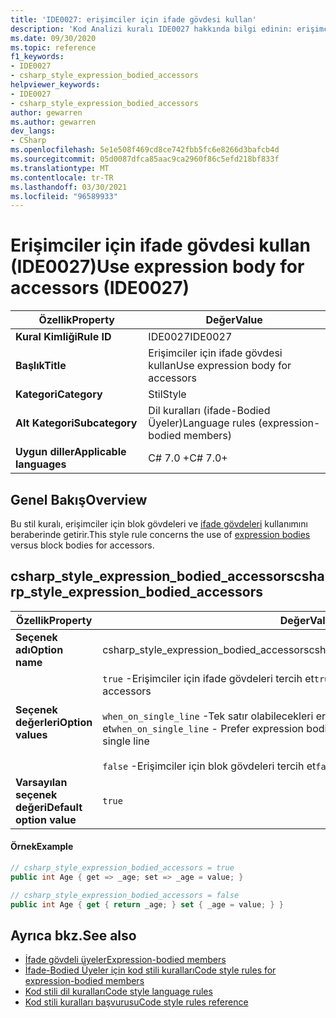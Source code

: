 ```yaml
---
title: 'IDE0027: erişimciler için ifade gövdesi kullan'
description: 'Kod Analizi kuralı IDE0027 hakkında bilgi edinin: erişimciler için ifade gövdesi kullan'
ms.date: 09/30/2020
ms.topic: reference
f1_keywords:
- IDE0027
- csharp_style_expression_bodied_accessors
helpviewer_keywords:
- IDE0027
- csharp_style_expression_bodied_accessors
author: gewarren
ms.author: gewarren
dev_langs:
- CSharp
ms.openlocfilehash: 5e1e508f469cd8ce742fbb5fc6e8266d3bafcb4d
ms.sourcegitcommit: 05d0087dfca85aac9ca2960f86c5efd218bf833f
ms.translationtype: MT
ms.contentlocale: tr-TR
ms.lasthandoff: 03/30/2021
ms.locfileid: "96589933"
---
```

# <a name="use-expression-body-for-accessors-ide0027"></a><span data-ttu-id="b6f2b-103">Erişimciler için ifade gövdesi kullan (IDE0027)</span><span class="sxs-lookup"><span data-stu-id="b6f2b-103">Use expression body for accessors (IDE0027)</span></span>

|<span data-ttu-id="b6f2b-104">Özellik</span><span class="sxs-lookup"><span data-stu-id="b6f2b-104">Property</span></span>|<span data-ttu-id="b6f2b-105">Değer</span><span class="sxs-lookup"><span data-stu-id="b6f2b-105">Value</span></span>|
|-|-|
| <span data-ttu-id="b6f2b-106">**Kural Kimliği**</span><span class="sxs-lookup"><span data-stu-id="b6f2b-106">**Rule ID**</span></span> | <span data-ttu-id="b6f2b-107">IDE0027</span><span class="sxs-lookup"><span data-stu-id="b6f2b-107">IDE0027</span></span> |
| <span data-ttu-id="b6f2b-108">**Başlık**</span><span class="sxs-lookup"><span data-stu-id="b6f2b-108">**Title**</span></span> | <span data-ttu-id="b6f2b-109">Erişimciler için ifade gövdesi kullan</span><span class="sxs-lookup"><span data-stu-id="b6f2b-109">Use expression body for accessors</span></span> |
| <span data-ttu-id="b6f2b-110">**Kategori**</span><span class="sxs-lookup"><span data-stu-id="b6f2b-110">**Category**</span></span> | <span data-ttu-id="b6f2b-111">Stil</span><span class="sxs-lookup"><span data-stu-id="b6f2b-111">Style</span></span> |
| <span data-ttu-id="b6f2b-112">**Alt Kategori**</span><span class="sxs-lookup"><span data-stu-id="b6f2b-112">**Subcategory**</span></span> | <span data-ttu-id="b6f2b-113">Dil kuralları (ifade-Bodied Üyeler)</span><span class="sxs-lookup"><span data-stu-id="b6f2b-113">Language rules (expression-bodied members)</span></span> |
| <span data-ttu-id="b6f2b-114">**Uygun diller**</span><span class="sxs-lookup"><span data-stu-id="b6f2b-114">**Applicable languages**</span></span> | <span data-ttu-id="b6f2b-115">C# 7.0 +</span><span class="sxs-lookup"><span data-stu-id="b6f2b-115">C# 7.0+</span></span> |

## <a name="overview"></a><span data-ttu-id="b6f2b-116">Genel Bakış</span><span class="sxs-lookup"><span data-stu-id="b6f2b-116">Overview</span></span>

<span data-ttu-id="b6f2b-117">Bu stil kuralı, erişimciler için blok gövdeleri ve [ifade gövdeleri](../../../csharp/programming-guide/statements-expressions-operators/expression-bodied-members.md) kullanımını beraberinde getirir.</span><span class="sxs-lookup"><span data-stu-id="b6f2b-117">This style rule concerns the use of [expression bodies](../../../csharp/programming-guide/statements-expressions-operators/expression-bodied-members.md) versus block bodies for accessors.</span></span>

## <a name="csharp_style_expression_bodied_accessors"></a><span data-ttu-id="b6f2b-118">csharp_style_expression_bodied_accessors</span><span class="sxs-lookup"><span data-stu-id="b6f2b-118">csharp_style_expression_bodied_accessors</span></span>

|<span data-ttu-id="b6f2b-119">Özellik</span><span class="sxs-lookup"><span data-stu-id="b6f2b-119">Property</span></span>|<span data-ttu-id="b6f2b-120">Değer</span><span class="sxs-lookup"><span data-stu-id="b6f2b-120">Value</span></span>|
|-|-|
| <span data-ttu-id="b6f2b-121">**Seçenek adı**</span><span class="sxs-lookup"><span data-stu-id="b6f2b-121">**Option name**</span></span> | <span data-ttu-id="b6f2b-122">csharp_style_expression_bodied_accessors</span><span class="sxs-lookup"><span data-stu-id="b6f2b-122">csharp_style_expression_bodied_accessors</span></span>
| <span data-ttu-id="b6f2b-123">**Seçenek değerleri**</span><span class="sxs-lookup"><span data-stu-id="b6f2b-123">**Option values**</span></span> | <span data-ttu-id="b6f2b-124">`true` -Erişimciler için ifade gövdeleri tercih et</span><span class="sxs-lookup"><span data-stu-id="b6f2b-124">`true` - Prefer expression bodies for accessors</span></span><br /><br /><span data-ttu-id="b6f2b-125">`when_on_single_line` -Tek satır olabilecekleri erişimcileri için ifade gövdeleri tercih et</span><span class="sxs-lookup"><span data-stu-id="b6f2b-125">`when_on_single_line` - Prefer expression bodies for accessors when they will be a single line</span></span><br /><br /><span data-ttu-id="b6f2b-126">`false` -Erişimciler için blok gövdeleri tercih et</span><span class="sxs-lookup"><span data-stu-id="b6f2b-126">`false` - Prefer block bodies for accessors</span></span> |
| <span data-ttu-id="b6f2b-127">**Varsayılan seçenek değeri**</span><span class="sxs-lookup"><span data-stu-id="b6f2b-127">**Default option value**</span></span> | `true` |

#### <a name="example"></a><span data-ttu-id="b6f2b-128">Örnek</span><span class="sxs-lookup"><span data-stu-id="b6f2b-128">Example</span></span>

```csharp
// csharp_style_expression_bodied_accessors = true
public int Age { get => _age; set => _age = value; }

// csharp_style_expression_bodied_accessors = false
public int Age { get { return _age; } set { _age = value; } }
```

## <a name="see-also"></a><span data-ttu-id="b6f2b-129">Ayrıca bkz.</span><span class="sxs-lookup"><span data-stu-id="b6f2b-129">See also</span></span>

- [<span data-ttu-id="b6f2b-130">İfade gövdeli üyeler</span><span class="sxs-lookup"><span data-stu-id="b6f2b-130">Expression-bodied members</span></span>](../../../csharp/programming-guide/statements-expressions-operators/expression-bodied-members.md)
- [<span data-ttu-id="b6f2b-131">İfade-Bodied Üyeler için kod stili kuralları</span><span class="sxs-lookup"><span data-stu-id="b6f2b-131">Code style rules for expression-bodied members</span></span>](expression-bodied-members.md)
- [<span data-ttu-id="b6f2b-132">Kod stili dil kuralları</span><span class="sxs-lookup"><span data-stu-id="b6f2b-132">Code style language rules</span></span>](language-rules.md)
- [<span data-ttu-id="b6f2b-133">Kod stili kuralları başvurusu</span><span class="sxs-lookup"><span data-stu-id="b6f2b-133">Code style rules reference</span></span>](index.md)
